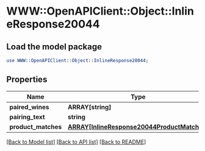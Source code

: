 # WWW::OpenAPIClient::Object::InlineResponse20044

## Load the model package
```perl
use WWW::OpenAPIClient::Object::InlineResponse20044;
```

## Properties
Name | Type | Description | Notes
------------ | ------------- | ------------- | -------------
**paired_wines** | **ARRAY[string]** |  | 
**pairing_text** | **string** |  | 
**product_matches** | [**ARRAY[InlineResponse20044ProductMatches]**](InlineResponse20044ProductMatches.md) |  | 

[[Back to Model list]](../README.md#documentation-for-models) [[Back to API list]](../README.md#documentation-for-api-endpoints) [[Back to README]](../README.md)


